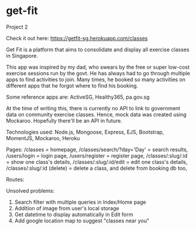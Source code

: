 # get-fit
Project 2

Check it out here: https://getfit-sg.herokuapp.com/classes

Get Fit is a platform that aims to consolidate and display all exercise classes in Singapore. 

This app was inspired by my dad, who swears by the free or super low-cost exercise sessions run by the govt. He has always had to go through multiple apps to find activities to join. Many times, he booked so many activities on different apps that he forgot where to find his booking.

Some reference apps are: ActiveSG, Healthy365, pa.gov.sg

At the time of writing this, there is currently no API to link to government data on community exercise classes. Hence, mock data was created using Mockaroo. Hopefully there'll be an API in future. 

Technologies used:
Node.js,
Mongoose, 
Express,
EJS, 
Bootstrap,
MomentJS,
Mockaroo,
Heroku

Pages:
/classes = homepage,
/classes/search/?day='Day' = search results,
/users/login = login page,
/users/register = register page,
/classes/:slug/:id = show one class's details,
/classes/:slug/:id/edit = edit one class's details,
/classes/:slug/:id (delete) = delete a class, and delete from booking db too,





Routes:




Unsolved problems:
1. Search filter with multiple queries in Index/Home page
2. Addition of image from user's local storage
3. Get datetime to display automatically in Edit form
4. Add google location map to suggest "classes near you"